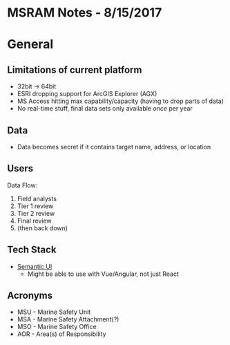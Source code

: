 # MSRAM Notes - 8/15/2017

# General

## Limitations of current platform

- 32bit -> 64bit
- ESRI dropping support for ArcGIS Explorer (AGX)
- MS Access hitting max capability/capacity (having to drop parts of data)
- No real-time stuff, final data sets only available *once* per year

## Data

- Data becomes secret if it contains target name, address, or location

## Users

Data Flow:

1. Field analysts
1. Tier 1 review
1. Tier 2 review
1. Final review
1. (then back down)

## Tech Stack

- [Semantic UI](https://semantic-ui.com/)
	- Might be able to use with Vue/Angular, not just React

## Acronyms

- MSU - Marine Safety Unit
- MSA - Marine Safety Attachment(?)
- MSO - Marine Safety Office
- AOR - Area(s) of Responsibility

